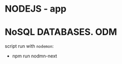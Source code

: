 NODEJS - app
===================
# NoSQL DATABASES. ODM

script run with `nodemon`:
- npm run nodmn-next
